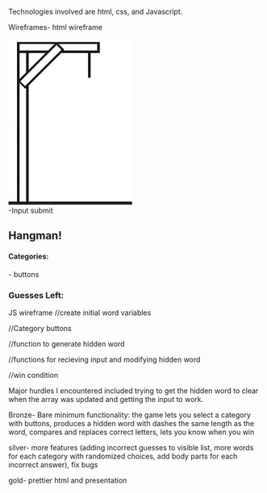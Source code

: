 Technologies involved are html, css, and Javascript.


Wireframes- 
html wireframe

<head>

<body>
    <div class='container'>
        <div class='image'>
            <img src="platform.png" alt="Stick Figure Gallows">
            <form id="guess"> -Input submit
            <footer class="holder" id="hold"></footer>
        <aside>
            <div>
                <h1>Hangman!</h1>
                <h4>Categories:</h4>
                <div> - buttons
                <h3 id="buttonRef">Guesses Left: </h3>


JS wireframe
//create initial word variables


//Category buttons

//function to generate hidden word

//functions for recieving input and modifying hidden word

//win condition

Major hurdles I encountered included trying to get the hidden word to clear when the array was updated and getting the input to work.

Bronze- Bare minimum functionality: the game lets you select a category with buttons, produces a hidden word with dashes the same length as the word, compares and replaces correct letters, lets you know when you win

silver- more features (adding incorrect guesses to visible list, more words for each category with randomized choices, add body parts for each incorrect answer), fix bugs

gold- prettier html and presentation
